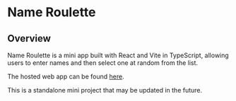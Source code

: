 # Name Roulette

## Overview

Name Roulette is a mini app built with React and Vite in TypeScript, allowing users to enter names and then select one at random from the list.

The hosted web app can be found [here](https://name-roulette.netlify.app/).

This is a standalone mini project that may be updated in the future.